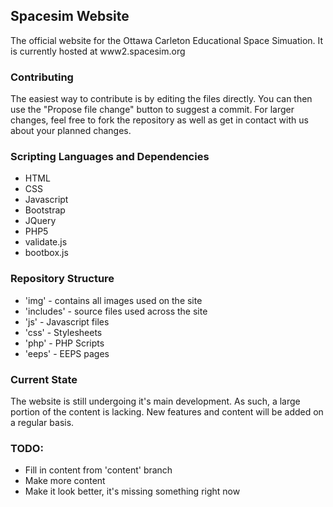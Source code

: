 ## Spacesim Website

The official website for the Ottawa Carleton Educational Space Simuation. It is currently hosted at www2.spacesim.org

### Contributing

The easiest way to contribute is by editing the files directly. You can then use the "Propose file change" button to suggest a commit. For larger changes, feel free to fork the repository as well as get in contact with us about your planned changes.

### Scripting Languages and Dependencies
  - HTML
  - CSS
  - Javascript
  - Bootstrap
  - JQuery
  - PHP5
  - validate.js
  - bootbox.js

### Repository Structure

  - 'img' - contains all images used on the site
  - 'includes' - source files used across the site
  - 'js' - Javascript files
  - 'css' - Stylesheets
  - 'php' - PHP Scripts
  - 'eeps' - EEPS pages

### Current State

 The website is still undergoing it's main development. As such, a large portion of the content is lacking. New features and content will be added on a regular basis.

### TODO:

  - Fill in content from 'content' branch
  - Make more content
  - Make it look better, it's missing something right now
